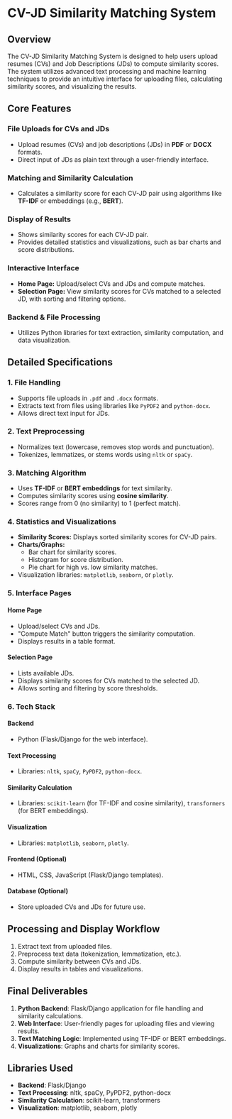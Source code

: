 # CV-JD Similarity Matching System

## Overview
The CV-JD Similarity Matching System is designed to help users upload resumes (CVs) and Job Descriptions (JDs) to compute similarity scores. The system utilizes advanced text processing and machine learning techniques to provide an intuitive interface for uploading files, calculating similarity scores, and visualizing the results.

## Core Features
### File Uploads for CVs and JDs
- Upload resumes (CVs) and job descriptions (JDs) in **PDF** or **DOCX** formats.
- Direct input of JDs as plain text through a user-friendly interface.

### Matching and Similarity Calculation
- Calculates a similarity score for each CV-JD pair using algorithms like **TF-IDF** or embeddings (e.g., **BERT**).

### Display of Results
- Shows similarity scores for each CV-JD pair.
- Provides detailed statistics and visualizations, such as bar charts and score distributions.

### Interactive Interface
- **Home Page:** Upload/select CVs and JDs and compute matches.
- **Selection Page:** View similarity scores for CVs matched to a selected JD, with sorting and filtering options.

### Backend & File Processing
- Utilizes Python libraries for text extraction, similarity computation, and data visualization.

## Detailed Specifications
### 1. File Handling
- Supports file uploads in `.pdf` and `.docx` formats.
- Extracts text from files using libraries like `PyPDF2` and `python-docx`.
- Allows direct text input for JDs.

### 2. Text Preprocessing
- Normalizes text (lowercase, removes stop words and punctuation).
- Tokenizes, lemmatizes, or stems words using `nltk` or `spaCy`.

### 3. Matching Algorithm
- Uses **TF-IDF** or **BERT embeddings** for text similarity.
- Computes similarity scores using **cosine similarity**.
- Scores range from 0 (no similarity) to 1 (perfect match).

### 4. Statistics and Visualizations
- **Similarity Scores:** Displays sorted similarity scores for CV-JD pairs.
- **Charts/Graphs:**
  - Bar chart for similarity scores.
  - Histogram for score distribution.
  - Pie chart for high vs. low similarity matches.
- Visualization libraries: `matplotlib`, `seaborn`, or `plotly`.

### 5. Interface Pages
#### Home Page
- Upload/select CVs and JDs.
- "Compute Match" button triggers the similarity computation.
- Displays results in a table format.

#### Selection Page
- Lists available JDs.
- Displays similarity scores for CVs matched to the selected JD.
- Allows sorting and filtering by score thresholds.

### 6. Tech Stack
#### Backend
- Python (Flask/Django for the web interface).

#### Text Processing
- Libraries: `nltk`, `spaCy`, `PyPDF2`, `python-docx`.

#### Similarity Calculation
- Libraries: `scikit-learn` (for TF-IDF and cosine similarity), `transformers` (for BERT embeddings).

#### Visualization
- Libraries: `matplotlib`, `seaborn`, `plotly`.

#### Frontend (Optional)
- HTML, CSS, JavaScript (Flask/Django templates).

#### Database (Optional)
- Store uploaded CVs and JDs for future use.

## Processing and Display Workflow
1. Extract text from uploaded files.
2. Preprocess text data (tokenization, lemmatization, etc.).
3. Compute similarity between CVs and JDs.
4. Display results in tables and visualizations.

## Final Deliverables
1. **Python Backend**: Flask/Django application for file handling and similarity calculations.
2. **Web Interface**: User-friendly pages for uploading files and viewing results.
3. **Text Matching Logic**: Implemented using TF-IDF or BERT embeddings.
4. **Visualizations**: Graphs and charts for similarity scores.

## Libraries Used
- **Backend**: Flask/Django
- **Text Processing**: nltk, spaCy, PyPDF2, python-docx
- **Similarity Calculation**: scikit-learn, transformers
- **Visualization**: matplotlib, seaborn, plotly
